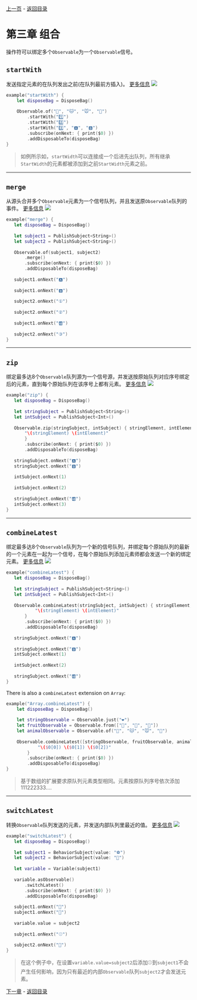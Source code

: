
 [上一页](/Working_with_Subjects.md) - [返回目录](/README.md)

# 第三章 组合
操作符可以绑定多个`Observable`为一个`Observable`信号。
## `startWith`
发送指定元素的在队列发出之前(在队列最前方插入)。 [更多信息](http://reactivex.io/documentation/operators/startwith.html)
![](https://raw.githubusercontent.com/kzaher/rxswiftcontent/master/MarbleDiagrams/png/startwith.png)
```swift
example("startWith") {
    let disposeBag = DisposeBag()
    
    Observable.of("🐶", "🐱", "🐭", "🐹")
        .startWith("1️⃣")
        .startWith("2️⃣")
        .startWith("3️⃣", "🅰️", "🅱️")
        .subscribe(onNext: { print($0) })
        .addDisposableTo(disposeBag)
}
```
 > 如例所示如，`startWidth`可以连接成一个后进先出队列，所有继承`StartWidth`的元素都被添加到之前`StartWidth`元素之前。
 
----

## `merge`
从源头合并多个`Observable`元素为一个信号队列，并且发送原`Observable`队列的事件。 [更多信息](http://reactivex.io/documentation/operators/merge.html)
 ![](https://raw.githubusercontent.com/kzaher/rxswiftcontent/master/MarbleDiagrams/png/merge.png)
 ```swift
example("merge") {
    let disposeBag = DisposeBag()
    
    let subject1 = PublishSubject<String>()
    let subject2 = PublishSubject<String>()
    
    Observable.of(subject1, subject2)
        .merge()
        .subscribe(onNext: { print($0) })
        .addDisposableTo(disposeBag)
    
    subject1.onNext("🅰️")
    
    subject1.onNext("🅱️")
    
    subject2.onNext("①")
    
    subject2.onNext("②")
    
    subject1.onNext("🆎")
    
    subject2.onNext("③")
}
```
 
----

## `zip`
 绑定最多达8个`Observable`队列源为一个信号源，并发送按原始队列对应序号绑定后的元素，直到每个原始队列在该序号上都有元素。 [更多信息](http://reactivex.io/documentation/operators/zip.html)
 ![](https://raw.githubusercontent.com/kzaher/rxswiftcontent/master/MarbleDiagrams/png/zip.png)
 ```swift
example("zip") {
    let disposeBag = DisposeBag()
    
    let stringSubject = PublishSubject<String>()
    let intSubject = PublishSubject<Int>()
    
    Observable.zip(stringSubject, intSubject) { stringElement, intElement in
        "\(stringElement) \(intElement)"
        }
        .subscribe(onNext: { print($0) })
        .addDisposableTo(disposeBag)
    
    stringSubject.onNext("🅰️")
    stringSubject.onNext("🅱️")
    
    intSubject.onNext(1)
    
    intSubject.onNext(2)
    
    stringSubject.onNext("🆎")
    intSubject.onNext(3)
}
```
 
----

## `combineLatest`
 绑定最多达8个`Observable`队列为一个新的信号队列，并绑定每个原始队列的最新的一个元素在一起为一个信号，在每个原始队列添加元素师都会发送一个新的绑定元素。
[更多信息](http://reactivex.io/documentation/operators/combinelatest.html)
 ![](https://raw.githubusercontent.com/kzaher/rxswiftcontent/master/MarbleDiagrams/png/combinelatest.png)
 ```swift
example("combineLatest") {
    let disposeBag = DisposeBag()
    
    let stringSubject = PublishSubject<String>()
    let intSubject = PublishSubject<Int>()
    
    Observable.combineLatest(stringSubject, intSubject) { stringElement, intElement in
            "\(stringElement) \(intElement)"
        }
        .subscribe(onNext: { print($0) })
        .addDisposableTo(disposeBag)
    
    stringSubject.onNext("🅰️")
    
    stringSubject.onNext("🅱️")
    intSubject.onNext(1)
    
    intSubject.onNext(2)
    
    stringSubject.onNext("🆎")
}
```
There is also a `combineLatest` extension on `Array`:
```swift
example("Array.combineLatest") {
    let disposeBag = DisposeBag()
    
    let stringObservable = Observable.just("❤️")
    let fruitObservable = Observable.from(["🍎", "🍐", "🍊"])
    let animalObservable = Observable.of("🐶", "🐱", "🐭", "🐹")
    
    Observable.combineLatest([stringObservable, fruitObservable, animalObservable]) {
            "\($0[0]) \($0[1]) \($0[2])"
        }
        .subscribe(onNext: { print($0) })
        .addDisposableTo(disposeBag)
}
```
 > 基于数组的扩展要求原队列元素类型相同。元素按原队列序号依次添加111222333....
 
----

## `switchLatest`
 转换`Observable`队列发送的元素，并发送内部队列里最近的值。 [更多信息](http://reactivex.io/documentation/operators/switch.html)
 ![](https://raw.githubusercontent.com/kzaher/rxswiftcontent/master/MarbleDiagrams/png/switch.png)
 ```swift
example("switchLatest") {
    let disposeBag = DisposeBag()
    
    let subject1 = BehaviorSubject(value: "⚽️")
    let subject2 = BehaviorSubject(value: "🍎")
    
    let variable = Variable(subject1)
        
    variable.asObservable()
        .switchLatest()
        .subscribe(onNext: { print($0) })
        .addDisposableTo(disposeBag)
    
    subject1.onNext("🏈")
    subject1.onNext("🏀")
    
    variable.value = subject2
    
    subject1.onNext("⚾️")
    
    subject2.onNext("🍐")
}
```
 > 在这个例子中，在设置`variable.value=subject2`后添加⚾️到`subject1`不会产生任何影响，因为只有最近的内部`Observable`队列`subject2`才会发送元素。


[下一章](/Transforming_Operators.md) - [返回目录](/README.md)
